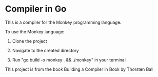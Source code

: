 # Compiler in Go

This is a compiler for the Monkey programming language.

To use the Monkey language:

1. Clone the project

2. Navigate to the created directory

3. Run "go build -o monkey . && ./monkey" in your terminal


This project is from the book Building a Compiler in Book by Thorsten Ball 
